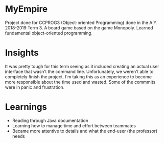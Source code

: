 # MyEmpire

Project done for CCPROG3 (Object-oriented Programming) done in the A.Y. 2018-2019 Term 3. 
A board game based on the game Monopoly. Learned fundamental object-oriented programming.

# Insights

It was pretty tough for this term seeing as it included creating an actual user interface that wasn't the command line.
Unfortunately, we weren't able to completely finish the project. I'm taking this as an experience to become more
responsible about the time used and wasted. Some of the commmits were in panic and frustration.

# Learnings

+ Reading through Java documentation
+ Learning how to manage time and effort between teammates
+ Became more attentive to details and what the end-user (the professor) needs

